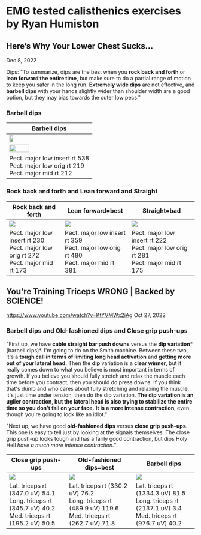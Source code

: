 
# EMG tested calisthenics exercises by Ryan Humiston 

## Here’s Why Your Lower Chest Sucks…
Dec 8, 2022

Dips:
"To summarize, dips are the best when you **rock back and forth** or **lean forward the entire time**, but make sure to do a partial range of motion to keep you safer in the long run. **Extremely wide dips** are not effective, and **barbell dips** with your hands slightly wider than shoulder width are a good option, but they may bias towards the outer low pecs."

### Barbell dips
| Barbell dips |
| --------------- |
| <img src="https://user-images.githubusercontent.com/95906104/209579548-5edcb054-c773-403f-9d5e-da502843ce00.png" width= "20%" height= "20%" > |
| <img src="https://user-images.githubusercontent.com/95906104/209579553-f433cfed-2d87-47e9-b073-1921575b8b3c.png" width= "50%" height= "50%" > |
| Pect. major low insert rt 538 <br>Pect. major low orig rt 219 <br>Pect. major mid rt 212 |


### Rock back and forth and Lean forward and Straight

|Rock back and forth|Lean forward=best|Straight=bad|
| ------------- | ------------- | ------------- |
|<img src="https://user-images.githubusercontent.com/95906104/209580231-0dd7dd4d-439d-4bb5-a531-1d2fba3b5490.png" >  | <img src="https://user-images.githubusercontent.com/95906104/209580120-e3cbb16a-9dc1-4d6f-a539-cb2b851f967d.png" >            | <img src="https://user-images.githubusercontent.com/95906104/209580402-226c1f98-11b8-4372-a927-1cbafbc8b300.png" >  |
| Pect. major low insert rt 230<br>Pect. major low orig rt 272<br>Pect. major mid rt 173 | Pect. major low insert rt 359<br>Pect. major low orig rt 480<br>Pect. major mid rt 381 | Pect. major low insert rt 222<br>Pect. major low orig rt 281<br>Pect. major mid rt 175 |

## You're Training Triceps WRONG | Backed by SCIENCE! 
https://www.youtube.com/watch?v=KtYVMWx2iAg
Oct 27, 2022

### Barbell dips and Old-fashioned dips and Close grip push-ups
"First up, we have **cable straight bar push downs** versus the **dip variation***(barbell dips)*. I'm going to do on the Smith machine. Between these two, it's a **tough call in terms of limiting long head activation** and **getting more out of your lateral head.** Then the **dip** variation is a **clear winner**, but it really comes down to what you believe is most important in terms of growth. If you believe you should fully stretch and relax the muscle each time before you contract, then you should do press downs. If you think that's dumb and who cares about fully stretching and relaxing the muscle, it's just time under tension, then do the dip variation. **The dip variation is an uglier contraction, but the lateral head is also trying to stabilize the entire time so you don't fall on your face.** **It is a more intense contraction**, even though you're going to look like an idiot."

"Next up, we have good **old-fashioned dips** versus **close grip push-ups**.
This one is easy to tell just by looking at the signals themselves. The close grip push-up looks tough and has a fairly good contraction, but dips Holy Hell *have a  much more intense contraction.*"

|Close grip push-ups|Old-fashioned dips=best|Barbell dips|
| ------------- | ------------- | ------------- |
|<img src="https://user-images.githubusercontent.com/95906104/209585668-335a554c-49bc-49ee-aa53-0e03f556c32a.png" >  | <img src="https://user-images.githubusercontent.com/95906104/209585674-67a9ebd9-a0a4-4378-b82a-84e592fa800a.png" >            | <img src="https://user-images.githubusercontent.com/95906104/209585910-cf21a0cf-5002-485f-9e5a-6d31900d31ce.png" >  |
| Lat. triceps rt (347.0 uV) 54.1<br>Long. triceps rt (345.7 uV) 40.2<br>Med. triceps rt (195.2 uV) 50.5 | Lat. triceps rt (330.2 uV) 76.2<br>Long. triceps rt (489.9 uV) 119.6<br>Med. triceps rt (262.7 uV) 71.8 | Lat. triceps rt (1334.3 uV) 81.5<br>Long. triceps rt (2137.1 uV) 3.4<br>Med. triceps rt (976.7 uV) 40.2 |


